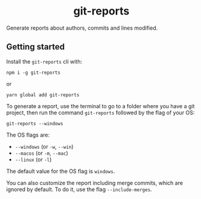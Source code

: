 <div align="center">
  <h1>git-reports</h1>
</div>

Generate reports about authors, commits and lines modified.

## Getting started

Install the `git-reports` cli with:

```
npm i -g git-reports
```

or

```
yarn global add git-reports
```

To generate a report, use the terminal to go to a folder where you have a git project, then run the command `git-reports` followed by the flag of your OS:

```
git-reports --windows
```

The OS flags are:

- `--windows` (or `-w`, `--win`)
- `--macos` (or `-m`, `--mac`)
- `--linux` (or `-l`)

The default value for the OS flag is `windows`.

You can also customize the report including merge commits, which are ignored by default. To do it, use the flag `--include-merges`.
